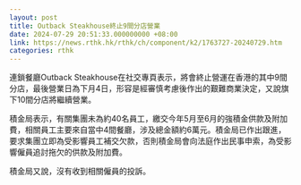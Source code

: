 ```yaml
---
layout: post
title: Outback Steakhouse終止9間分店營業
date: 2024-07-29 20:51:33.000000000 +08:00
link: https://news.rthk.hk/rthk/ch/component/k2/1763727-20240729.htm
categories: rthk
---
```


連鎖餐廳Outback Steakhouse在社交專頁表示，將會終止營運在香港的其中9間分店，最後營業日為下月4日，形容是經審慎考慮後作出的艱難商業決定，又說旗下10間分店將繼續營業。

積金局表示，有關集團未為約40名員工，繳交今年5月至6月的強積金供款及附加費，相關員工主要來自當中4間餐廳，涉及總金額約6萬元。積金局已作出跟進，要求集團立即為受影響員工補交欠款，否則積金局會向法庭作出民事申索，為受影響僱員追討拖欠的供款及附加費。 

積金局又說，沒有收到相關僱員的投訴。
